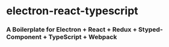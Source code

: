 # electron-react-typescript

### A Boilerplate for Electron + React + Redux + Styped-Component + TypeScript + Webpack


